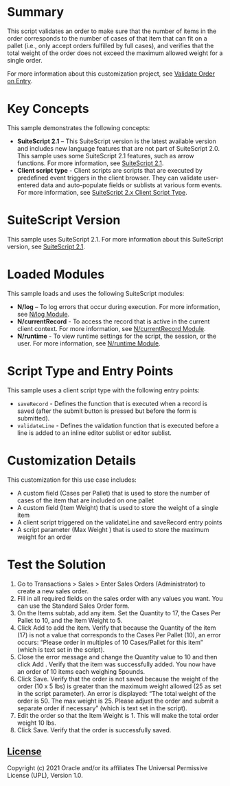 # Summary
This script validates an order to make sure that the number of items in the order corresponds to the number of cases of that item that can fit on a pallet (i.e., only accept orders fulfilled by full cases), and verifies that the total weight of the order does not exceed the maximum allowed weight for a single order.

For more information about this customization project, see [Validate Order on Entry](https://docs.oracle.com/en/cloud/saas/netsuite/ns-online-help/section_157297763683.html).

# Key Concepts
This sample demonstrates the following concepts:

* **SuiteScript 2.1** – This SuiteScript version is the latest available version and includes new language features that are not part of SuiteScript 2.0. This sample uses some SuiteScript 2.1 features, such as arrow functions. For more information, see [SuiteScript 2.1](https://docs.oracle.com/en/cloud/saas/netsuite/ns-online-help/chapter_156042690639.html#SuiteScript-2.1).
* **Client script type** - Client scripts are scripts that are executed by predefined event triggers in the client browser. They can validate user-entered data and auto-populate fields or sublists at various form events. For more information, see [SuiteScript 2.x Client Script Type](https://docs.oracle.com/en/cloud/saas/netsuite/ns-online-help/section_4387798404.html#SuiteScript-2.x-Client-Script-Type).

# SuiteScript Version
This sample uses SuiteScript 2.1. For more information about this SuiteScript version, see [SuiteScript 2.1](https://docs.oracle.com/en/cloud/saas/netsuite/ns-online-help/chapter_156042690639.html#SuiteScript-2.1).

# Loaded Modules
This sample loads and uses the following SuiteScript modules:

* **N/log** – To log errors that occur during execution. For more information, see [N/log Module](https://docs.oracle.com/en/cloud/saas/netsuite/ns-online-help/section_4574548135.html#N%2Flog-Module).
* **N/currentRecord** - To access the record that is active in the current client context. For more information, see [N/currentRecord Module](https://docs.oracle.com/en/cloud/saas/netsuite/ns-online-help/section_4625600928.html#N%2FcurrentRecord-Module).
* **N/runtime** - To view runtime settings for the script, the session, or the user. For more information, see [N/runtime Module](https://docs.oracle.com/en/cloud/saas/netsuite/ns-online-help/section_4296359529.html#N%2Fruntime-Module).

# Script Type and Entry Points
This sample uses a client script type with the following entry points:
* `saveRecord` - Defines the function that is executed when a record is saved (after the submit button is pressed but before the form is submitted).
* `validateLine` - Defines the validation function that is executed before a line is added to an inline editor sublist or editor sublist.

# Customization Details
This customization for this use case includes:
* A custom field (Cases per Pallet) that is used to store the number of cases of the item that are included on one pallet
* A custom field (Item Weight) that is used to store the weight of a single item
* A client script triggered on the validateLine and saveRecord entry points
* A script parameter (Max Weight ) that is used to store the maximum weight for an order

# Test the Solution

1. Go to Transactions > Sales > Enter Sales Orders (Administrator) to create a new sales order.
2. Fill in all required fields on the sales order with any values you want. You can use the Standard Sales Order form.
3. On the Items subtab, add any item. Set the Quantity to 17, the Cases Per Pallet to 10, and the Item Weight to 5.
4. Click Add to add the item. Verify that because the Quantity of the item (17) is not a value that corresponds to the Cases Per Pallet (10), an error occurs: “Please order in multiples of 10 Cases/Pallet for this item” (which is text set in the script).
5. Close the error message and change the Quantity value to 10 and then click Add . Verify that the item was successfully added. You now have an order of 10 items each weighing 5pounds.
6. Click Save. Verify that the order is not saved because the weight of the order (10 x 5 lbs) is greater than the maximum weight allowed (25 as set in the script parameter). An error is displayed: “The total weight of the order is 50. The max weight is 25. Please adjust the order and submit a separate order if necessary” (which is text set in the script).
7. Edit the order so that the Item Weight is 1. This will make the total order weight 10 lbs.
8. Click Save. Verify that the order is successfully saved.

## [License](./LICENSE.txt)
Copyright (c) 2021 Oracle and/or its affiliates The Universal Permissive License (UPL), Version 1.0.
